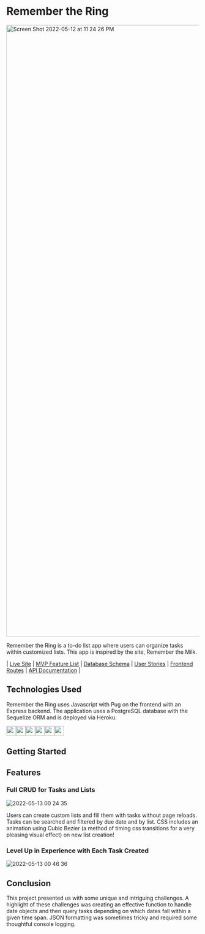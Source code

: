 # Remember the Ring
<img width="1596" alt="Screen Shot 2022-05-12 at 11 24 26 PM" src="https://user-images.githubusercontent.com/81934894/168223631-8cec2d4b-7c95-4011-b772-8d6b6795d876.png">

Remember the Ring is a to-do list app where users can organize tasks within customized lists. This app is inspired by the site, Remember the Milk.

| [Live Site](https://remember-the-ring-app.herokuapp.com/) | [MVP Feature List](https://github.com/YinYang117/Remember-the-Ring/wiki/MVP-Feature-List) | [Database Schema](https://github.com/YinYang117/Remember-the-Ring/wiki/Database-Schema) | [User Stories](https://github.com/YinYang117/Remember-the-Ring/wiki/User-Stories) | [Frontend Routes](https://github.com/YinYang117/Remember-the-Ring/wiki/Frontend-Routes) | [API Documentation](https://github.com/YinYang117/Remember-the-Ring/wiki/API-Documentation) |

## Technologies Used

Remember the Ring uses Javascript with Pug on the frontend with an Express backend. The application uses a PostgreSQL database with the Sequelize ORM and is deployed via Heroku.

<img src="https://user-images.githubusercontent.com/81934894/167939319-40ad331b-5718-4d67-a410-ed75adfffebd.svg" width="25" height="25"><img src="https://user-images.githubusercontent.com/81934894/167940850-cd9b586d-7e4b-4a44-8665-c1aa80c6c348.svg" width="25" height="25"><img src="https://user-images.githubusercontent.com/81934894/167923126-4e788245-c2be-41d9-82b6-7c5110c1b214.svg" width="25" height="25"><img src="https://user-images.githubusercontent.com/81934894/167941258-11a0b456-b4f6-44ab-b984-7665ab3090f7.svg" width="25" height="25"><img src="https://user-images.githubusercontent.com/81934894/167941591-88b41548-0f6b-4d81-862e-624836326836.svg" width="25" height="25"><img src="https://user-images.githubusercontent.com/81934894/167941934-d8a97a26-1cfc-41d6-b997-10950331528e.svg" width="25" height="25">

## Getting Started

## Features
### Full CRUD for Tasks and Lists
![2022-05-13 00 24 35](https://user-images.githubusercontent.com/81934894/168233070-afa88ed7-d1f6-4b1c-9423-6911ce55664d.gif)

Users can create custom lists and fill them with tasks without page reloads. Tasks can be searched and filtered by due date and by list. CSS includes an animation using Cubic Bezier (a method of timing css transitions for a very pleasing visual effect) on new list creation!

### Level Up in Experience with Each Task Created
![2022-05-13 00 46 36](https://user-images.githubusercontent.com/81934894/168236307-be655439-7a67-412e-bde1-55b5a3940e30.gif)

## Conclusion

This project presented us with some unique and intriguing challenges. A highlight of these challenges was creating an effective function to handle date objects and then query tasks depending on which dates fall within a given time span. JSON formatting was sometimes tricky and required some thoughtful console logging.
